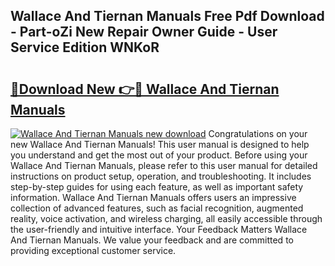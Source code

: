## Wallace And Tiernan Manuals Free Pdf Download - Part-oZi New Repair Owner Guide - User Service Edition WNKoR

# <h2><a href="http://bc50742.oget.top/?id=Wallace+And+Tiernan+Manuals">🔗Download New 👉🔴 Wallace And Tiernan Manuals</a></h2>

[![Wallace And Tiernan Manuals new download](https://i.imgur.com/5g1atiW.png)](http://bc50742.oget.top/?id=Wallace+And+Tiernan+Manuals)
Congratulations on your new Wallace And Tiernan Manuals! This user manual is designed to help you understand and get the most out of your product. Before using your Wallace And Tiernan Manuals, please refer to this user manual for detailed instructions on product setup, operation, and troubleshooting. It includes step-by-step guides for using each feature, as well as important safety information. Wallace And Tiernan Manuals offers users an impressive collection of advanced features, such as facial recognition, augmented reality, voice activation, and wireless charging, all easily accessible through the user-friendly and intuitive interface. Your Feedback Matters Wallace And Tiernan Manuals. We value your feedback and are committed to providing exceptional customer service.
